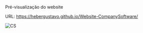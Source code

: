 Pré-visualização do website

URL: https://hebergustavo.github.io/Website-CompanySoftware/

![CS](https://github.com/heberGustavo/Websites/assets/44476616/a780296b-b32b-426a-861c-0534bedef2ec)

